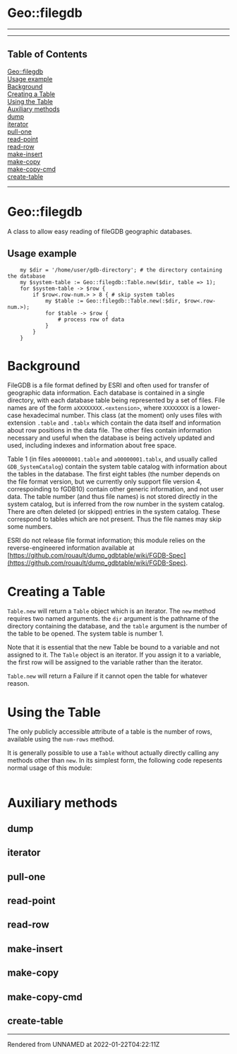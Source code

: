 # Geo::filegdb

----
----
## Table of Contents
[Geo::filegdb](#geofilegdb)  
[Usage example](#usage-example)  
[Background](#background)  
[Creating a Table](#creating-a-table)  
[Using the Table](#using-the-table)  
[Auxiliary methods](#auxiliary-methods)  
[dump](#dump)  
[iterator](#iterator)  
[pull-one](#pull-one)  
[read-point](#read-point)  
[read-row](#read-row)  
[make-insert](#make-insert)  
[make-copy](#make-copy)  
[make-copy-cmd](#make-copy-cmd)  
[create-table](#create-table)  

----
# Geo::filegdb
A class to allow easy reading of fileGDB geographic databases.

## Usage example
```
    my $dir = '/home/user/gdb-directory'; # the directory containing the database
    my $system-table := Geo::filegdb::Table.new($dir, table => 1);
    for $system-table -> $row {
        if $row<.row-num.> > 8 { # skip system tables
            my $table := Geo::filegdb::Table.new(:$dir, $row<.row-num.>);
            for $table -> $row {
                # process row of data
            }
        }
    }

```
# Background
FileGDB is a file format defined by ESRI and often used for transfer of geographic data information. Each database is contained in a single directory, with each database table being represented by a set of files. File names are of the form `aXXXXXXXX.<extension>`, where `XXXXXXXX` is a lower-case hexadecimal number. This class (at the moment) only uses files with extension `.table` and `.tablx` which contain the data itself and information about row positions in the data file. The other files contain information necessary and useful when the database is being actively updated and used, including indexes and information about free space.

Table 1 (in files `a00000001.table` and `a00000001.tablx`, and usually called `GDB_SystemCatalog`) contain the system table catalog with information about the tables in the database. The first eight tables (the number depends on the file format version, but we currently only support file version 4, correspoinding to fGDB10) contain other generic information, and not user data. The table number (and thus file names) is not stored directly in the system catalog, but is inferred from the row number in the system catalog. There are often deleted (or skipped) entries in the system catalog. These correspond to tables which are not present. Thus the file names may skip some numbers.

ESRΙ do not release file format information; this module relies on the reverse-engineered information available at [https://github.com/rouault/dump_gdbtable/wiki/FGDB-Spec](https://github.com/rouault/dump_gdbtable/wiki/FGDB-Spec).

# Creating a Table
`Table.new` will return a `Table` object which is an iterator. The `new` method requires two named arguments. the `dir` argument is the pathname of the directory containing the database, and the `table` argument is the number of the table to be opened. The system table is number 1.

Note that it is essential that the new Table be bound to a variable and not assigned to it. The `Table` object is an iterator. If you assign it to a variable, the first row will be assigned to the variable rather than the iterator.

`Table.new` will return a Failure if it cannot open the table for whatever reason.

# Using the Table
The only publicly accessible attribute of a table is the number of rows, available using the `num-rows` method.

It is generally possible to use a `Table` without actually directly calling any methods other than `new`. In its simplest form, the following code repesents normal usage of this module:

```

```
# Auxiliary methods
## dump
## iterator
## pull-one
## read-point
## read-row
## make-insert
## make-copy
## make-copy-cmd
## create-table






----
Rendered from UNNAMED at 2022-01-22T04:22:11Z
